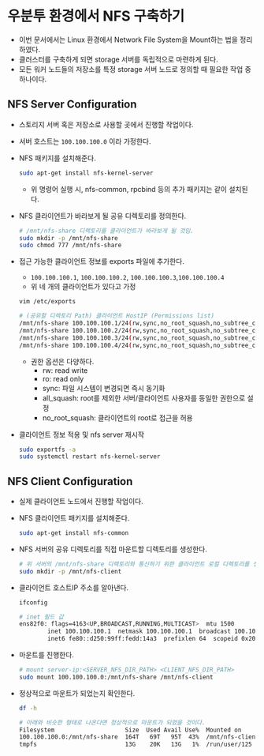 # 우분투 환경에서 NFS 구축하기

- 이번 문서에서는 Linux 환경에서 Network File System을 Mount하는 법을 정리하였다.
- 클러스터를 구축하게 되면 storage 서버를 독립적으로 마련하게 된다.
- 모든 워커 노드들의 저장소를 특정 storage 서버 노드로 정의할 때 필요한 작업 중 하나이다.

## NFS Server Configuration

- 스토리지 서버 혹은 저장소로 사용할 곳에서 진행할 작업이다.
- 서버 호스트는 `100.100.100.0` 이라 가정한다.
- NFS 패키지를 설치해준다.
    
    ```bash
    sudo apt-get install nfs-kernel-server
    ```
    
    - 위 명령어 실행 시, nfs-common, rpcbind 등의 추가 패키지는 같이 설치된다.
- NFS 클라이언트가 바라보게 될 공유 디렉토리를 정의한다.
    
    ```bash
    # /mnt/nfs-share 디렉토리를 클라이언트가 바라보게 될 것임.
    sudo mkdir -p /mnt/nfs-share
    sudo chmod 777 /mnt/nfs-share
    
    ```
    
- 접근 가능한 클라이언트 정보를 exports 파일에 추가한다.
    - `100.100.100.1`, `100.100.100.2`, `100.100.100.3`,`100.100.100.4`
    - 위 네 개의 클라이언트가 있다고 가정
    
    ```bash
    vim /etc/exports
    
    # (공유할 디렉토리 Path) 클라이언트 HostIP (Permissions list)
    /mnt/nfs-share 100.100.100.1/24(rw,sync,no_root_squash,no_subtree_check)
    /mnt/nfs-share 100.100.100.2/24(rw,sync,no_root_squash,no_subtree_check)
    /mnt/nfs-share 100.100.100.3/24(rw,sync,no_root_squash,no_subtree_check)
    /mnt/nfs-share 100.100.100.4/24(rw,sync,no_root_squash,no_subtree_check)
    ```
    
    - 권한 옵션은 다양하다.
        - rw: read write
        - ro: read only
        - sync: 파일 시스템이 변경되면 즉시 동기화
        - all_squash: root를 제외한 서버/클라이언트 사용자를 동일한 권한으로 설정
        - no_root_squash: 클라이언트의 root로 접근을 허용
- 클라이언트 정보 적용 및 nfs server 재시작
    
    ```bash
    sudo exportfs -a
    sudo systemctl restart nfs-kernel-server
    ```
    

## NFS Client Configuration

- 실제 클라이언트 노드에서 진행할 작업이다.
- NFS 클라이언트 패키지를 설치해준다.
    
    ```bash
    sudo apt-get install nfs-common
    ```
    
- NFS 서버의 공유 디렉토리를 직접 마운트할 디렉토리를 생성한다.
    
    ```bash
    # 위 서버의 /mnt/nfs-share 디렉토리와 통신하기 위한 클라이언트 로컬 디렉토리를 생성하는 단계
    sudo mkdir -p /mnt/nfs-client
    ```
    
- 클라이언트 호스트IP 주소를 알아낸다.
    
    ```bash
    ifconfig
    
    # inet 필드 값
    ens82f0: flags=4163<UP,BROADCAST,RUNNING,MULTICAST>  mtu 1500
            inet 100.100.100.1  netmask 100.100.100.1  broadcast 100.100.100.1
            inet6 fe80::d250:99ff:fedd:14a3  prefixlen 64  scopeid 0x20<link>
    ```
    
- 마운트를 진행한다.
    
    ```bash
    # mount server-ip:<SERVER_NFS_DIR_PATH> <CLIENT_NFS_DIR_PATH>
    sudo mount 100.100.100.0:/mnt/nfs-share /mnt/nfs-client
    ```
    
- 정상적으로 마운트가 되었는지 확인한다.
    
    ```bash
    df -h
    
    # 아래와 비슷한 형태로 나온다면 정상적으로 마운트가 되었을 것이다.
    Filesystem                    Size  Used Avail Use%  Mounted on
    100.100.100.0:/mnt/nfs-share  164T   69T   95T  43%  /mnt/nfs-client
    tmpfs                         13G    20K   13G   1%  /run/user/125
    ```